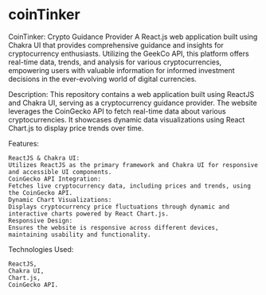 # coinTinker
 CoinTinker: Crypto Guidance Provider  A React.js web application built using Chakra UI that provides comprehensive guidance and insights for cryptocurrency enthusiasts. Utilizing the GeekCo API, this platform offers real-time data, trends, and analysis for various cryptocurrencies, empowering users with valuable information for informed investment decisions in the ever-evolving world of digital currencies.
 
Description:
This repository contains a web application built using ReactJS and Chakra UI, serving as a cryptocurrency guidance provider. The website leverages the CoinGecko API to fetch real-time data about various cryptocurrencies. It showcases dynamic data visualizations using React Chart.js to display price trends over time.

Features:

    ReactJS & Chakra UI: 
    Utilizes ReactJS as the primary framework and Chakra UI for responsive and accessible UI components.
    CoinGecko API Integration: 
    Fetches live cryptocurrency data, including prices and trends, using the CoinGecko API.
    Dynamic Chart Visualizations:
    Displays cryptocurrency price fluctuations through dynamic and interactive charts powered by React Chart.js.
    Responsive Design: 
    Ensures the website is responsive across different devices, maintaining usability and functionality.

Technologies Used:

    ReactJS,
    Chakra UI,
    Chart.js,
    CoinGecko API.
